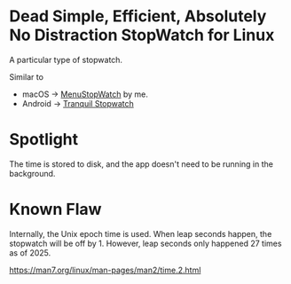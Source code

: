 # Dead Simple, Efficient, Absolutely No Distraction StopWatch for Linux

A particular type of stopwatch.

Similar to

- macOS -> [MenuStopWatch](https://github.com/shenlebantongying/MenuStopWatch_macOS) by me.
- Android -> [Tranquil Stopwatch](https://github.com/tibarj/tranquilstopwatch/)

# Spotlight

The time is stored to disk, and the app doesn't need to be running in the background.

# Known Flaw

Internally, the Unix epoch time is used. When leap seconds happen, the stopwatch will be off by 1. However, leap seconds only happened 27 times as of 2025.

https://man7.org/linux/man-pages/man2/time.2.html
